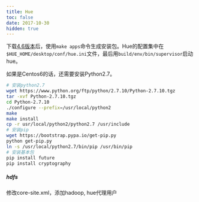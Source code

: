 ```yaml
---
title: Hue
toc: false
date: 2017-10-30
hidden: true
---     
```


下载[4.6版本](https://gethue.com/hue-4-6-and-its-improvements-are-out/)后，使用`make apps`命令生成安装包。Hue的配置集中在`$HUE_HOME/desktop/conf/hue.ini`文件，最后用`build/env/bin/supervisor`启动hue。

如果是Centos6的话，还需要安装Python2.7。

```bash
# 安装python2.7
wget https://www.python.org/ftp/python/2.7.10/Python-2.7.10.tgz
tar -xvf Python-2.7.10.tgz
cd Python-2.7.10
./configure --prefix=/usr/local/python2
make 
make install 
cp -r usr/local/python2/python2.7 /usr/include
# 安装pip
wget https://bootstrap.pypa.io/get-pip.py
python get-pip.py
ln -s /usr/local/python2.7/bin/pip /usr/bin/pip
# 安装基本包
pip install future
pip install cryptography
```


##### hdfs


修改core-site.xml，添加hadoop, hue代理用户

